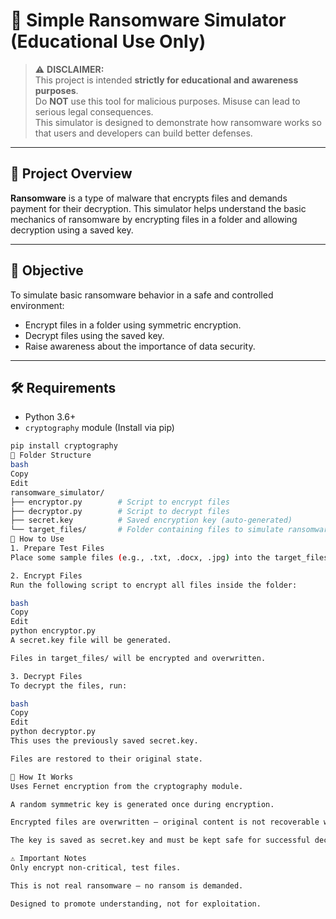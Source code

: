 # 🔐 Simple Ransomware Simulator (Educational Use Only)

> ⚠️ **DISCLAIMER:**  
> This project is intended **strictly for educational and awareness purposes**.  
> Do **NOT** use this tool for malicious purposes. Misuse can lead to serious legal consequences.  
> This simulator is designed to demonstrate how ransomware works so that users and developers can build better defenses.

---

## 📌 Project Overview

**Ransomware** is a type of malware that encrypts files and demands payment for their decryption. This simulator helps understand the basic mechanics of ransomware by encrypting files in a folder and allowing decryption using a saved key.

---

## 🎯 Objective

To simulate basic ransomware behavior in a safe and controlled environment:
- Encrypt files in a folder using symmetric encryption.
- Decrypt files using the saved key.
- Raise awareness about the importance of data security.

---

## 🛠️ Requirements

- Python 3.6+
- `cryptography` module (Install via pip)

```bash
pip install cryptography
📁 Folder Structure
bash
Copy
Edit
ransomware_simulator/
├── encryptor.py        # Script to encrypt files
├── decryptor.py        # Script to decrypt files
├── secret.key          # Saved encryption key (auto-generated)
└── target_files/       # Folder containing files to simulate ransomware attack
🚀 How to Use
1. Prepare Test Files
Place some sample files (e.g., .txt, .docx, .jpg) into the target_files/ folder.

2. Encrypt Files
Run the following script to encrypt all files inside the folder:

bash
Copy
Edit
python encryptor.py
A secret.key file will be generated.

Files in target_files/ will be encrypted and overwritten.

3. Decrypt Files
To decrypt the files, run:

bash
Copy
Edit
python decryptor.py
This uses the previously saved secret.key.

Files are restored to their original state.

🧠 How It Works
Uses Fernet encryption from the cryptography module.

A random symmetric key is generated once during encryption.

Encrypted files are overwritten — original content is not recoverable without the key.

The key is saved as secret.key and must be kept safe for successful decryption.

⚠️ Important Notes
Only encrypt non-critical, test files.

This is not real ransomware – no ransom is demanded.

Designed to promote understanding, not for exploitation.
